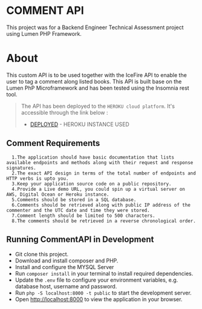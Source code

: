 # COMMENT API

 This project was for a Backend Engineer Technical Assessment project using Lumen PHP Framework.

# About
This custom API is to be used together with the IceFire API to enable the user to tag a comment along listed books. This API is built base on the Lumen PhP Microframework and has been tested using the Insomnia rest tool.


> The API has been deployed to the `HEROKU cloud platform`.  It's accessible through the link below :
> * [DEPLOYED](https://blooming-mesa-56911.herokuapp.com/api/v1/comments) - HEROKU INSTANCE USED

## Comment Requirements

```
  1.The application should have basic documentation that lists available endpoints and methods along with their request and response signatures.
  2.The exact API design in terms of the total number of endpoints and HTTP verbs is upto you.
  3.Keep your application source code on a public repository.
  4.Provide a Live demo URL, you could spin up a virtual server on AWS, Digital Ocean or Heroku instance.
  5.Comments should be stored in a SQL database.
  6.Comments should be retrieved along with public IP address of the commenter and the UTC date and time they were stored.
  7.Comment length should be limited to 500 characters.
  8.The comments should be retrieved in a reverse chronological order.

```

## Running CommentAPI in Development
* Git clone this project.
* Download and install composer and PHP. 
* Install and configure the MYSQL Server
* Run `composer install` in your terminal to install required dependencies.
* Update the `.env` file to configure your environment variables, e.g. database host, username and password.
* Run `php -S localhost:8000 -t public` to start the development server.
* Open [http://localhost:8000](http://localhost:8000) to view the application in your browser.


